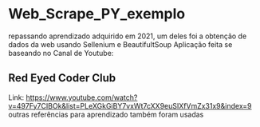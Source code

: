 # Web_Scrape_PY_exemplo
repassando aprendizado adquirido em 2021, um deles foi a obtenção de dados da web usando Sellenium e BeautifultSoup
Aplicação feita se baseando no Canal de Youtube: 
## Red Eyed Coder Club
Link: https://www.youtube.com/watch?v=497Fy7CIBOk&list=PLeXGkGiBY7vxWt7cXX9euSIXfVmZx31x9&index=9
outras referências para aprendizado também foram usadas
